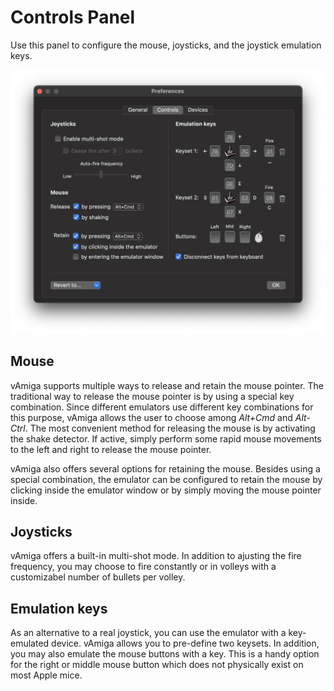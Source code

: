 # Controls Panel

Use this panel to configure the mouse, joysticks, and the joystick emulation keys.

![Controls Panel](images/controlsPanel.png "Controls Panel")

## Mouse

vAmiga supports multiple ways to release and retain the mouse pointer. The traditional way to release the mouse pointer is by using a special key combination. Since different emulators use different key combinations for this purpose, vAmiga allows the user to choose among *Alt+Cmd* and *Alt-Ctrl*. The most convenient method for releasing the mouse is by activating the shake detector. If active, simply perform some rapid mouse movements to the left and right to release the mouse pointer. 

vAmiga also offers several options for retaining the mouse. Besides using a special combination, the emulator can be configured to retain the mouse by clicking inside the emulator window or by simply moving the mouse pointer inside. 

## Joysticks

vAmiga offers a built-in multi-shot mode. In addition to ajusting the fire frequency, you may choose to fire constantly or in volleys with a customizabel number of bullets per volley. 

## Emulation keys 

As an alternative to a real joystick, you can use the emulator with a key-emulated device. vAmiga allows you to pre-define two keysets. In addition, you may also emulate the mouse buttons with a key. This is a handy option for the right or middle mouse button which does not physically exist on most Apple mice.  
